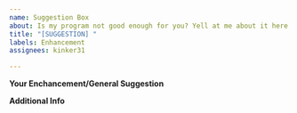```yaml
---
name: Suggestion Box
about: Is my program not good enough for you? Yell at me about it here!
title: "[SUGGESTION] "
labels: Enhancement
assignees: kinker31

---
```


**__Your Enchancement/General Suggestion__**


**__Additional Info__**
